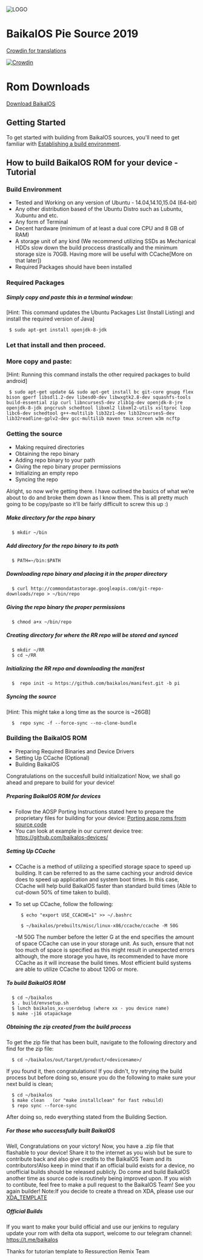 ![LOGO](http://i.imgur.com/fv012v2.png)

BaikalOS Pie Source 2019
===================

[Crowdin for translations](https://crowdin.com/project/baikalos/)

[![Crowdin](https://d322cqt584bo4o.cloudfront.net/baikalos/localized.svg)](https://translate.baikalos.ru/project/baikalos)

Rom Downloads
===================

[Download BaikalOS](https://dl.baikalos.ru)

Getting Started
---------------
To get started with building from BaikalOS sources, you'll need to get
familiar with [Establishing a build environment](http://source.android.com/source/initializing.html).

How to build BaikalOS ROM for your device - Tutorial
--------

### Build Environment

- Tested and Working on any version of Ubuntu - 14.04,14.10,15.04 (64-bit)
- Any other distribution based of the Ubuntu Distro such as Lubuntu, Xubuntu and etc.
- Any form of Terminal
- Decent hardware (minimum of at least a dual core CPU and 8 GB of RAM)
- A storage unit of any kind (We recommend utilizing SSDs as Mechanical HDDs slow down the build proccess drastically and the minimum storage size is 70GB. Having more will be useful with CCache[More on that later])
- Required Packages should have been installed

### Required Packages
##### Simply copy and paste this in a terminal window:
[Hint: This command updates the Ubuntu Packages List (Install Listing) and install the required version of Java]

     $ sudo apt-get install openjdk-8-jdk

### Let that install and then proceed.

### More copy and paste:
[Hint: Running this command installs the other required packages to build android]

     $ sudo apt-get update && sudo apt-get install bc git-core gnupg flex bison gperf libsdl1.2-dev libesd0-dev libwxgtk2.8-dev squashfs-tools build-essential zip curl libncurses5-dev zlib1g-dev openjdk-8-jre openjdk-8-jdk pngcrush schedtool libxml2 libxml2-utils xsltproc lzop libc6-dev schedtool g++-multilib lib32z1-dev lib32ncurses5-dev lib32readline-gplv2-dev gcc-multilib maven tmux screen w3m ncftp

### Getting the source
- Making required directories
- Obtaining the repo binary
- Adding repo binary to your path
- Giving the repo binary proper permissions
- Initializing an empty repo
- Syncing the repo

Alright, so now we’re getting there. I have outlined the basics of what we’re about to do and broke them down as I know them. This is all pretty much going to be copy/paste so it’ll be fairly difficult to screw this up :)

##### Make directory for the repo binary

      $ mkdir ~/bin

##### Add directory for the repo binary to its path

      $ PATH=~/bin:$PATH

##### Downloading repo binary and placing it in the proper directory

      $ curl http://commondatastorage.googleapis.com/git-repo-downloads/repo > ~/bin/repo

##### Giving the repo binary the proper permissions

      $ chmod a+x ~/bin/repo

##### Creating directory for where the RR repo will be stored and synced

      $ mkdir ~/RR
      $ cd ~/RR

##### Initializing the RR repo and downloading the manifest

      $  repo init -u https://github.com/baikalos/manifest.git -b pi

##### Syncing the source
[Hint: This might take a long time as the source is ~26GB]

      $  repo sync -f --force-sync --no-clone-bundle

### Building the BaikalOS ROM
- Preparing Required Binaries and Device Drivers
- Setting Up CCache (Optional)
- Building BaikalOS

Congratulations on the succesfull build initialization! Now, we shall go ahead and prepare to build for your device!

##### Preparing BaikalOS ROM for devices
- Follow the AOSP Porting Instructions stated here to prepare the proprietary files for building for your device: [Porting aosp roms from source code](https://web.archive.org/web/20170108105211/http://xda-university.com/as-a-developer/porting-aosp-roms-using-source-code)
- You can look at example in our current device tree: https://github.com/baikalos-devices/

##### Setting Up CCache
- CCache is a method of utilizing a specified storage space to speed up building. It can be referred to as the same caching your android device does to speed up application and system boot times. In this case, CCache will help build BaikalOS faster than standard build times (Able to cut-down 50% of time taken to build).
- To set up CCache, follow the following:


        $ echo "export USE_CCACHE=1" >> ~/.bashrc
      
        $ ~/baikalos/prebuilts/misc/linux-x86/ccache/ccache -M 50G

     -M 50G
The number before the letter G at the end specifies the amount of space CCache can use in your storage unit. As such, ensure that not too much of space is specified as this might result in unexpected errors although, the more storage you have, its recommended to have more CCache as it will increase the build times. Most efficient build systems are able to utilize CCache to about 120G or more.

##### To build BaikalOS ROM

      $ cd ~/baikalos
      $ . build/envsetup.sh
      $ lunch baikalos_xx-userdebug (where xx - you device name)
      $ make -j16 otapackage

##### Obtaining the zip created from the build process
To get the zip file that has been built, navigate to the following directory and find for the zip file:

      $ cd ~/baikalos/out/target/product/<devicename>/

If you found it, then congratulations! If you didn't, try retrying the build process but before doing so, ensure you do the following to make sure your next build is clean;

      $ cd ~/baikalos
      $ make clean   (or "make installclean" for fast rebuild)
      $ repo sync --force-sync

After doing so, redo everything stated from the Building Section.

##### For those who successfully built BaikalOS

Well, Congratulations on your victory! Now, you have a .zip file that flashable to your device! Share it to the internet as you wish but be sure to contribute back and also give credits to the BaikalOS Team and its contributors!Also keep in mind that if an official build exists for a device, no unofficial builds should be released publicly. Do come and build BaikalOS another time as source code is routinely being improved upon. If you wish to contibute, feel free to make a pull request to the BaikalOS Team! See you again builder! Note:If you decide to create a thread on XDA, please use our [XDA_TEMPLATE](https://github.com/baikalos/manifest/blob/pi/XDA_TEMPLATE.md)

##### Official Builds
If you want to make your build official and use our jenkins to regulary update your rom with delta ota support, welcome to our telegram channel: https://t.me/baikalos

Thanks for tutorian template to Ressurection Remix Team
